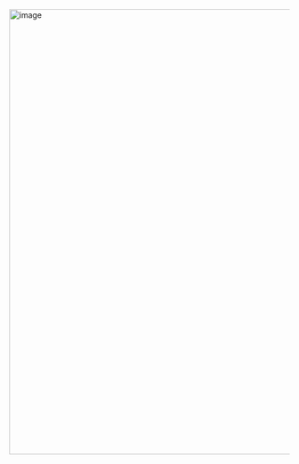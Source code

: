 <img width="1422" height="800" alt="image" src="https://github.com/user-attachments/assets/75401f09-0328-42d6-aa24-7951c1537462" />

